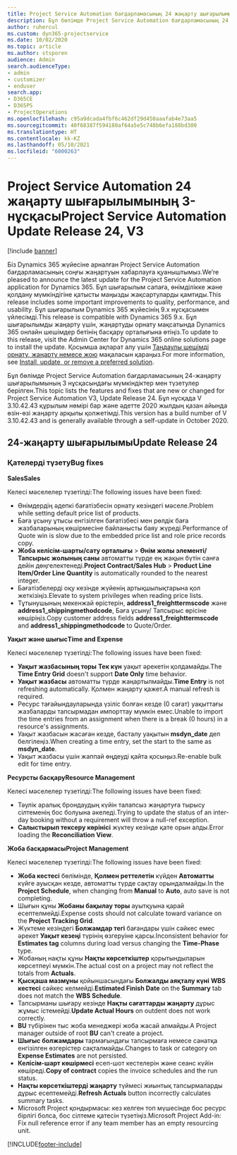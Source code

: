 ```yaml
---
title: Project Service Automation бағдарламасының 24 жаңарту шығарылымы 3-нұсқасындағы жаңалықтар немесе өзгерістер
description: Бұл бөлімде Project Service Automation бағдарламасының 24 жаңарту шығарылымының 3 нұсқасындағы қолжетімді мүмкіндіктер мен түзетулер берілген.
author: ruhercul
ms.custom: dyn365-projectservice
ms.date: 10/02/2020
ms.topic: article
ms.author: stsporen
audience: Admin
search.audienceType:
- admin
- customizer
- enduser
search.app:
- D365CE
- D365PS
- ProjectOperations
ms.openlocfilehash: c95a9dcada4fbf6c462df29d450aaafab4e73aa5
ms.sourcegitcommit: 40f68387f594180af64a5e5c748b6efa188bd300
ms.translationtype: HT
ms.contentlocale: kk-KZ
ms.lasthandoff: 05/10/2021
ms.locfileid: "6000263"
---
```

# <a name="project-service-automation-update-release-24-v3"></a><span data-ttu-id="522ad-103">Project Service Automation 24 жаңарту шығарылымының 3-нұсқасы</span><span class="sxs-lookup"><span data-stu-id="522ad-103">Project Service Automation Update Release 24, V3</span></span>

[!include [banner](../includes/psa-now-project-operations.md)]

<span data-ttu-id="522ad-104">Біз Dynamics 365 жүйесіне арналған Project Service Automation бағдарламасының соңғы жаңартуын хабарлауға қуаныштымыз.</span><span class="sxs-lookup"><span data-stu-id="522ad-104">We’re pleased to announce the latest update for the Project Service Automation application for Dynamics 365.</span></span> <span data-ttu-id="522ad-105">Бұл шығарылым сапаға, өнімділікке және қолдану мүмкіндігіне қатысты маңызды жақсартуларды қамтиды.</span><span class="sxs-lookup"><span data-stu-id="522ad-105">This release includes some important improvements to quality, performance, and usability.</span></span> <span data-ttu-id="522ad-106">Бұл шығарылым Dynamics 365 жүйесінің 9.x нұсқасымен үйлесімді.</span><span class="sxs-lookup"><span data-stu-id="522ad-106">This release is compatible with Dynamics 365 9.x.</span></span> <span data-ttu-id="522ad-107">Бұл шығарылымды жаңарту үшін, жаңартуды орнату мақсатында Dynamics 365 онлайн шешімдер бетінің басқару орталығына өтіңіз.</span><span class="sxs-lookup"><span data-stu-id="522ad-107">To update to this release, visit the Admin Center for Dynamics 365 online solutions page to install the update.</span></span> <span data-ttu-id="522ad-108">Қосымша ақпарат алу үшін [Таңдаулы шешімді орнату, жаңарту немесе жою](/power-platform/admin/install-remove-preferred-solution) мақаласын қараңыз.</span><span class="sxs-lookup"><span data-stu-id="522ad-108">For more information, see [Install, update, or remove a preferred solution](/power-platform/admin/install-remove-preferred-solution).</span></span>

<span data-ttu-id="522ad-109">Бұл бөлімде Project Service Automation бағдарламасының 24-жаңарту шығарылымының 3 нұсқасындағы мүмкіндіктер мен түзетулер берілген.</span><span class="sxs-lookup"><span data-stu-id="522ad-109">This topic lists the features and fixes that are new or changed for Project Service Automation V3, Update Release 24.</span></span> <span data-ttu-id="522ad-110">Бұл нұсқада V 3.10.42.43 құрылым нөмірі бар және әдетте 2020 жылдың қазан айында өзін-өзі жаңарту арқылы қолжетімді.</span><span class="sxs-lookup"><span data-stu-id="522ad-110">This version has a build number of V 3.10.42.43 and is generally available through a self-update in October 2020.</span></span>

## <a name="update-release-24"></a><span data-ttu-id="522ad-111">24-жаңарту шығарылымы</span><span class="sxs-lookup"><span data-stu-id="522ad-111">Update Release 24</span></span>

### <a name="bug-fixes"></a><span data-ttu-id="522ad-112">Қателерді түзету</span><span class="sxs-lookup"><span data-stu-id="522ad-112">Bug fixes</span></span>

<span data-ttu-id="522ad-113">**Sales**</span><span class="sxs-lookup"><span data-stu-id="522ad-113">**Sales**</span></span>

<span data-ttu-id="522ad-114">Келесі мәселелер түзетілді:</span><span class="sxs-lookup"><span data-stu-id="522ad-114">The following issues have been fixed:</span></span>

- <span data-ttu-id="522ad-115">Өнімдердің әдепкі бағатізбесін орнату кезіндегі мәселе.</span><span class="sxs-lookup"><span data-stu-id="522ad-115">Problem while setting default price list of products.</span></span>
- <span data-ttu-id="522ad-116">Баға ұсыну ұтысы енгізілген бағатізбесі мен рөлдік баға жазбаларының көшірмесіне байланысты баяу жүреді.</span><span class="sxs-lookup"><span data-stu-id="522ad-116">Performance of Quote win is slow due to the embedded price list and role price records copy.</span></span>
- <span data-ttu-id="522ad-117">**Жоба келісім-шарты/сату орталығы** > **Өнім жолы элементі/Тапсырыс жолының саны** автоматты түрде ең жақын бүтін санға дейін дөңгелектенеді.</span><span class="sxs-lookup"><span data-stu-id="522ad-117">**Project Contract/Sales Hub** > **Product Line Item/Order Line Quantity** is automatically rounded to the nearest integer.</span></span>
- <span data-ttu-id="522ad-118">Бағатізбелерді оқу кезінде жүйенің артықшылықтарына қол жеткізіңіз.</span><span class="sxs-lookup"><span data-stu-id="522ad-118">Elevate to system privileges when reading price lists.</span></span>
- <span data-ttu-id="522ad-119">Тұтынушының мекенжай өрістерін, **address1_freighttermscode** және **address1_shippingmethodcode**, Баға ұсыну/ Тапсырыс өрісіне көшіріңіз.</span><span class="sxs-lookup"><span data-stu-id="522ad-119">Copy customer address fields **address1_freighttermscode** and **address1_shippingmethodcode** to Quote/Order.</span></span> 


<span data-ttu-id="522ad-120">**Уақыт және шығыс**</span><span class="sxs-lookup"><span data-stu-id="522ad-120">**Time and Expense**</span></span>

<span data-ttu-id="522ad-121">Келесі мәселелер түзетілді:</span><span class="sxs-lookup"><span data-stu-id="522ad-121">The following issues have been fixed:</span></span>

- <span data-ttu-id="522ad-122">**Уақыт жазбасының торы** **Тек күн** уақыт әрекетін қолдамайды.</span><span class="sxs-lookup"><span data-stu-id="522ad-122">The **Time Entry Grid** doesn't support **Date Only** time behavior.</span></span>
- <span data-ttu-id="522ad-123">**Уақыт жазбасы** автоматты түрде жаңартылмайды.</span><span class="sxs-lookup"><span data-stu-id="522ad-123">**Time Entry** is not refreshing automatically.</span></span> <span data-ttu-id="522ad-124">Қолмен жаңарту қажет.</span><span class="sxs-lookup"><span data-stu-id="522ad-124">A manual refresh is required.</span></span>
- <span data-ttu-id="522ad-125">Ресурс тағайындауларында үзіліс болған кезде (0 сағат) уақыттағы жазбаларды тапсырмадан импорттау мүмкін емес.</span><span class="sxs-lookup"><span data-stu-id="522ad-125">Unable to import the time entries from an assignment when there is a break (0 hours) in a resource's assignments.</span></span>
- <span data-ttu-id="522ad-126">Уақыт жазбасын жасаған кезде, басталу уақытын **msdyn_date** деп белгілеңіз.</span><span class="sxs-lookup"><span data-stu-id="522ad-126">When creating a time entry, set the start to the same as **msdyn_date**.</span></span>
- <span data-ttu-id="522ad-127">Уақыт жазбасы үшін жаппай өңдеуді қайта қосыңыз.</span><span class="sxs-lookup"><span data-stu-id="522ad-127">Re-enable bulk edit for time entry.</span></span>

<span data-ttu-id="522ad-128">**Ресурсты басқару**</span><span class="sxs-lookup"><span data-stu-id="522ad-128">**Resource Management**</span></span>

<span data-ttu-id="522ad-129">Келесі мәселелер түзетілді:</span><span class="sxs-lookup"><span data-stu-id="522ad-129">The following issues have been fixed:</span></span>

- <span data-ttu-id="522ad-130">Тәулік аралық брондаудың күйін талапсыз жаңартуға тырысу сілтеменің бос болуына әкеледі.</span><span class="sxs-lookup"><span data-stu-id="522ad-130">Trying to update the status of an inter-day booking without a requirement will throw a null-ref exception.</span></span>
- <span data-ttu-id="522ad-131">**Салыстырып тексеру көрінісі** жүктеу кезінде қате орын алды.</span><span class="sxs-lookup"><span data-stu-id="522ad-131">Error loading the **Reconciliation View**.</span></span>


<span data-ttu-id="522ad-132">**Жоба басқармасы**</span><span class="sxs-lookup"><span data-stu-id="522ad-132">**Project Management**</span></span>

<span data-ttu-id="522ad-133">Келесі мәселелер түзетілді:</span><span class="sxs-lookup"><span data-stu-id="522ad-133">The following issues have been fixed:</span></span>

- <span data-ttu-id="522ad-134">**Жоба кестесі** бөлімінде, **Қолмен реттелетін** күйден **Автоматты** күйге ауысқан кезде, автоматты түрде сақтау орындалмайды.</span><span class="sxs-lookup"><span data-stu-id="522ad-134">In the **Project Schedule**, when changing from **Manual** to **Auto**, auto save is not completing.</span></span>
- <span data-ttu-id="522ad-135">Шығын құны **Жобаны бақылау торы** ауытқуына қарай есептелмейді.</span><span class="sxs-lookup"><span data-stu-id="522ad-135">Expense costs should not calculate toward variance on the **Project Tracking Grid**.</span></span>
- <span data-ttu-id="522ad-136">Жүктеме кезіндегі **Болжамдар тегі** бағандары үшін сәйкес емес әрекет **Уақыт кезеңі** түрінің өзгеруіне қарсы.</span><span class="sxs-lookup"><span data-stu-id="522ad-136">Inconsistent behavior for **Estimates tag** columns during load versus changing the **Time-Phase** type.</span></span>
- <span data-ttu-id="522ad-137">Жобаның нақты құны **Нақты көрсеткіштер** қорытындыларын көрсетпеуі мүмкін.</span><span class="sxs-lookup"><span data-stu-id="522ad-137">The actual cost on a project may not reflect the totals from **Actuals**.</span></span>
- <span data-ttu-id="522ad-138">**Қысқаша мазмұны** қойыншасындағы **Болжалды аяқталу күні** **WBS кестесі** сәйкес келмейді.</span><span class="sxs-lookup"><span data-stu-id="522ad-138">**Estimated Finish Date** on the **Summary** tab does not match the **WBS Schedule**.</span></span>
- <span data-ttu-id="522ad-139">Тапсырманы шығару кезінде **Нақты сағаттарды жаңарту** дұрыс жұмыс істемейді.</span><span class="sxs-lookup"><span data-stu-id="522ad-139">**Update Actual Hours** on outdent does not work correctly.</span></span>
- <span data-ttu-id="522ad-140">**BU** түбірінен тыс жоба менеджері жоба жасай алмайды.</span><span class="sxs-lookup"><span data-stu-id="522ad-140">A Project manager outside of root **BU** can't create a project.</span></span>
- <span data-ttu-id="522ad-141">**Шығыс болжамдары** тармағындағы тапсырмаға немесе санатқа енгізілген өзгерістер сақталмайды.</span><span class="sxs-lookup"><span data-stu-id="522ad-141">Changes to task or category on **Expense Estimates** are not persisted.</span></span>
- <span data-ttu-id="522ad-142">**Келісім-шарт көшірмесі** есеп-шот кестелерін және сеанс күйін көшіреді.</span><span class="sxs-lookup"><span data-stu-id="522ad-142">**Copy of contract** copies the invoice schedules and the run status.</span></span>
- <span data-ttu-id="522ad-143">**Нақты көрсеткіштерді жаңарту** түймесі жиынтық тапсырмаларды дұрыс есептемейді.</span><span class="sxs-lookup"><span data-stu-id="522ad-143">**Refresh Actuals** button incorrectly calculates summary tasks.</span></span>
- <span data-ttu-id="522ad-144">Microsoft Project қондырмасы: кез келген топ мүшесінде бос ресурс бірлігі болса, бос сілтеме қатесін түзетіңіз.</span><span class="sxs-lookup"><span data-stu-id="522ad-144">Microsoft Project Add-in: Fix null reference error if any team member has an empty resourcing unit.</span></span>



[!INCLUDE[footer-include](../includes/footer-banner.md)]